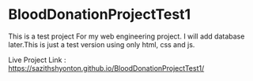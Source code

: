 # BloodDonationProjectTest1

This is a test project For my web engineering project. I will add database later.This is just a test version using only html, css and js.

Live Project Link :  https://sazithshyonton.github.io/BloodDonationProjectTest1/
